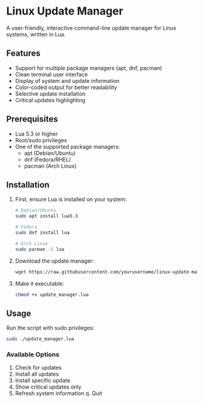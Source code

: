 # Linux Update Manager

A user-friendly, interactive command-line update manager for Linux systems, written in Lua.

## Features

- Support for multiple package managers (apt, dnf, pacman)
- Clean terminal user interface
- Display of system and update information
- Color-coded output for better readability
- Selective update installation
- Critical updates highlighting

## Prerequisites

- Lua 5.3 or higher
- Root/sudo privileges
- One of the supported package managers:
  - apt (Debian/Ubuntu)
  - dnf (Fedora/RHEL)
  - pacman (Arch Linux)

## Installation

1. First, ensure Lua is installed on your system:

   ```bash
   # Debian/Ubuntu
   sudo apt install lua5.3

   # Fedora
   sudo dnf install lua

   # Arch Linux
   sudo pacman -S lua
   ```

2. Download the update manager:
   ```bash
   wget https://raw.githubusercontent.com/yourusername/linux-update-manager/main/update_manager.lua
   ```

3. Make it executable:
   ```bash
   chmod +x update_manager.lua
   ```


## Usage

Run the script with sudo privileges:
```bash
sudo ./update_manager.lua
```


### Available Options

1. Check for updates
2. Install all updates
3. Install specific update
4. Show critical updates only
5. Refresh system information
q. Quit
